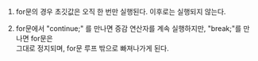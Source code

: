 1. for문의 경우 초깃값은 오직 한 번만 실행된다. 이후로는 실행되지 않는다.

2. for문에서 "continue;" 를 만나면 증감 연산자를 계속 실행하지만, "break;"를 만나면 for문은  
   그대로 정지되며, for문 루프 밖으로 빠져나가게 된다.
